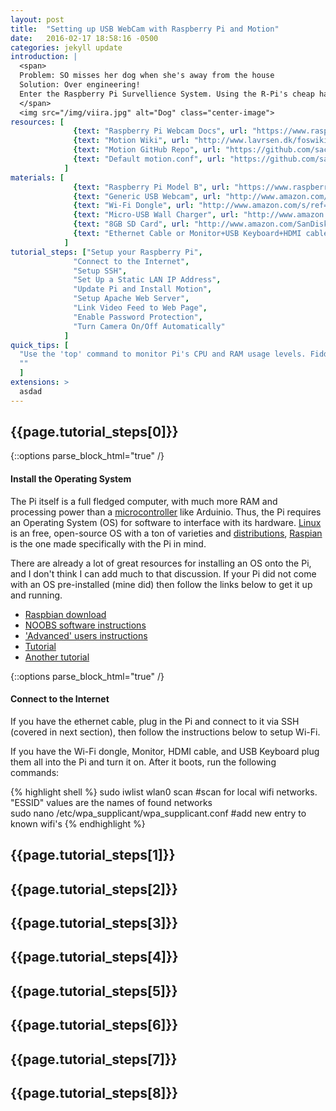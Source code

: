 ```yaml
---
layout: post
title:  "Setting up USB WebCam with Raspberry Pi and Motion"
date:   2016-02-17 18:58:16 -0500
categories: jekyll update
introduction: |
  <span>
  Problem: SO misses her dog when she's away from the house               </br></br>
  Solution: Over engineering!                                             </br></br>
  Enter the Raspberry Pi Survellience System. Using the R-Pi's cheap hardware and a generic USB webcam, you can construct a basic home-survellience system, for pets or theft-prevention.
  </span>
  <img src="/img/viira.jpg" alt="Dog" class="center-image">
resources: [  
              {text: "Raspberry Pi Webcam Docs", url: "https://www.raspberrypi.org/documentation/usage/webcams/"},
              {text: "Motion Wiki", url: "http://www.lavrsen.dk/foswiki/bin/view/Motion/WebHome"},
              {text: "Motion GitHub Repo", url: "https://github.com/sackmotion/motion"},
              {text: "Default motion.conf", url: "https://github.com/sackmotion/motion/blob/master/motion-dist.conf.in"}
            ]
materials: [  
              {text: "Raspberry Pi Model B", url: "https://www.raspberrypi.org/products/raspberry-pi-2-model-b/"},
              {text: "Generic USB Webcam", url: "http://www.amazon.com/s/ref=nb_sb_noss_2?url=search-alias%3Dcomputers&field-keywords=webcam&sprefix=web%2Ccomputers%2C165"},
              {text: "Wi-Fi Dongle", url: "http://www.amazon.com/s/ref=nb_sb_noss_2?url=search-alias%3Delectronics&field-keywords=wifi+dongle"},
              {text: "Micro-USB Wall Charger", url: "http://www.amazon.com/Motorola-Wall-Charger-Micro-Cable/dp/B005LFXBJG/ref=sr_1_5?s=electronics&ie=UTF8&qid=1455758956&sr=1-5&keywords=micro+usb+charger"},
              {text: "8GB SD Card", url: "http://www.amazon.com/SanDisk-Memory-SDSDUN-008G-G46-Newest-Version/dp/B00M55BS5O/ref=sr_1_3?s=electronics&ie=UTF8&qid=1455759034&sr=1-3&keywords=8gb+sd+card"},
              {text: "Ethernet Cable or Monitor+USB Keyboard+HDMI cable", url: ""}
            ]
tutorial_steps: ["Setup your Raspberry Pi",
              "Connect to the Internet",
              "Setup SSH",
              "Set Up a Static LAN IP Address",
              "Update Pi and Install Motion",
              "Setup Apache Web Server",
              "Link Video Feed to Web Page",
              "Enable Password Protection",
              "Turn Camera On/Off Automatically"
            ]
quick_tips: [
  "Use the 'top' command to monitor Pi's CPU and RAM usage levels. Fiddle with resolution and frame-rate of Motion's video stream if it is too high",
  ""
  ]
extensions: >
  asdad
---
```


## {{page.tutorial_steps[0]}}

{::options parse_block_html="true" /}
<div class="collapsable">

#### Install the Operating System

The Pi itself is a full fledged computer, with much more RAM and processing power than a [microcontroller](https://en.wikipedia.org/wiki/Microcontroller) like Arduinio. Thus, the Pi requires an Operating System (OS) for software to interface with its hardware. [Linux](https://en.wikipedia.org/wiki/Linux) is an free, open-source OS with a ton of varieties and [distributions](https://en.wikipedia.org/wiki/Linux_distribution), [Raspian](https://www.raspberrypi.org/downloads/raspbian/) is the one made specifically with the Pi in mind.

There are already a lot of great resources for installing an OS onto the Pi, and I don't think I can add much to that discussion. If your Pi did not come with an OS pre-installed (mine did) then follow the links below to get it up and running.

- [Raspbian download](https://www.raspberrypi.org/downloads/raspbian/)
- [NOOBS software instructions](https://www.raspberrypi.org/documentation/installation/noobs.md)
- ['Advanced' users instructions](https://www.raspberrypi.org/documentation/installation/installing-images/)
- [Tutorial](https://www.andrewmunsell.com/blog/getting-started-raspberry-pi-install-raspbian/)
- [Another tutorial](http://www.makeuseof.com/tag/install-operating-system-raspberry-pi/)

</div>

{::options parse_block_html="true" /}
<div class="collapsable">

#### Connect to the Internet

If you have the ethernet cable, plug in the Pi and connect to it via SSH (covered in next section), then follow the instructions below to setup Wi-Fi.

If you have the Wi-Fi dongle, Monitor, HDMI cable, and USB Keyboard plug them all into the Pi and turn it on. After it boots, run the following commands:

{% highlight shell %}
sudo iwlist wlan0 scan #scan for local wifi networks. "ESSID" values are the names of found networks  
sudo nano /etc/wpa_supplicant/wpa_supplicant.conf #add new entry to known wifi's
{% endhighlight %}



</div>


## {{page.tutorial_steps[1]}}

## {{page.tutorial_steps[2]}}

## {{page.tutorial_steps[3]}}

## {{page.tutorial_steps[4]}}

## {{page.tutorial_steps[5]}}

## {{page.tutorial_steps[6]}}

## {{page.tutorial_steps[7]}}

## {{page.tutorial_steps[8]}}
